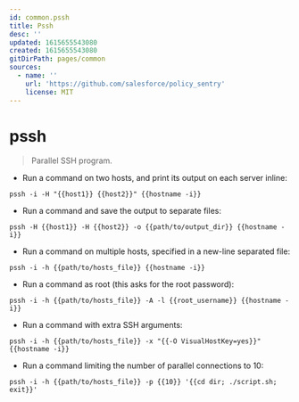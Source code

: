 ```yaml
---
id: common.pssh
title: Pssh
desc: ''
updated: 1615655543080
created: 1615655543080
gitDirPath: pages/common
sources:
  - name: ''
    url: 'https://github.com/salesforce/policy_sentry'
    license: MIT
---
```

# pssh

> Parallel SSH program.

- Run a command on two hosts, and print its output on each server inline:

`pssh -i -H "{{host1}} {{host2}}" {{hostname -i}}`

- Run a command and save the output to separate files:

`pssh -H {{host1}} -H {{host2}} -o {{path/to/output_dir}} {{hostname -i}}`

- Run a command on multiple hosts, specified in a new-line separated file:

`pssh -i -h {{path/to/hosts_file}} {{hostname -i}}`

- Run a command as root (this asks for the root password):

`pssh -i -h {{path/to/hosts_file}} -A -l {{root_username}} {{hostname -i}}`

- Run a command with extra SSH arguments:

`pssh -i -h {{path/to/hosts_file}} -x "{{-O VisualHostKey=yes}}" {{hostname -i}}`

- Run a command limiting the number of parallel connections to 10:

`pssh -i -h {{path/to/hosts_file}} -p {{10}} '{{cd dir; ./script.sh; exit}}'`

